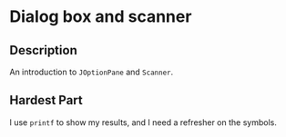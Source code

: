 # Dialog box and scanner

## Description

An introduction to `JOptionPane` and `Scanner`.

## Hardest Part

I use `printf` to show my results, and I need a refresher on the symbols.
